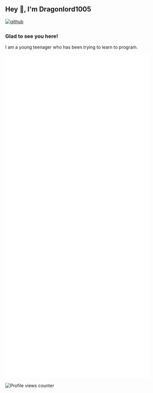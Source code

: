 ## Hey 👋, I'm Dragonlord1005  
  

<a href="https://github.com/Dragonlord1005" target="_blank">
<img src=https://img.shields.io/badge/github-%2324292e.svg?&style=for-the-badge&logo=github&logoColor=white alt=github style="margin-bottom: 5px;" />
</a>  
  

### Glad to see you here!  
I am a young teenager who has been trying to learn to program.   

![Metrics](https://github.com/Dragonlord1005/Dragonlord1005/blob/master/github-metrics.svg)


![Profile views counter](https://komarev.com/ghpvc/?username=Dragonlord1005&&style=flat-square)  

